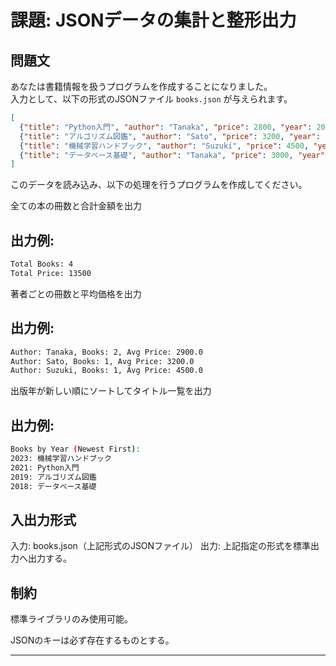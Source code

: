 # 課題: JSONデータの集計と整形出力

## 問題文
あなたは書籍情報を扱うプログラムを作成することになりました。  
入力として、以下の形式のJSONファイル `books.json` が与えられます。

```json
[
  {"title": "Python入門", "author": "Tanaka", "price": 2800, "year": 2021},
  {"title": "アルゴリズム図鑑", "author": "Sato", "price": 3200, "year": 2019},
  {"title": "機械学習ハンドブック", "author": "Suzuki", "price": 4500, "year": 2023},
  {"title": "データベース基礎", "author": "Tanaka", "price": 3000, "year": 2018}
]
```
このデータを読み込み、以下の処理を行うプログラムを作成してください。

全ての本の冊数と合計金額を出力

## 出力例:
```bash
Total Books: 4
Total Price: 13500
```

著者ごとの冊数と平均価格を出力

## 出力例:
```bash
Author: Tanaka, Books: 2, Avg Price: 2900.0
Author: Sato, Books: 1, Avg Price: 3200.0
Author: Suzuki, Books: 1, Avg Price: 4500.0
```
出版年が新しい順にソートしてタイトル一覧を出力

## 出力例:

```bash
Books by Year (Newest First):
2023: 機械学習ハンドブック
2021: Python入門
2019: アルゴリズム図鑑
2018: データベース基礎
```
## 入出力形式
入力: books.json（上記形式のJSONファイル）
出力: 上記指定の形式を標準出力へ出力する。

## 制約
標準ライブラリのみ使用可能。

JSONのキーは必ず存在するものとする。

---
